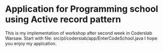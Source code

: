 # Application for Programming school using Active record pattern
This is my implementation of workshop after second week in Coderslab Warsaw. 
Start with file: 
src/pl/coderslab/app/EnterCodeSchool.java
I hope you enjoy my applcation.
